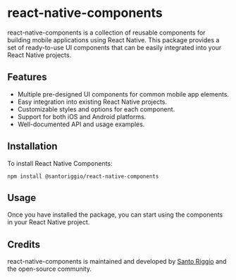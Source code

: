 # react-native-components

react-native-components is a collection of reusable components for building mobile applications using React Native. This package provides a set of ready-to-use UI components that can be easily integrated into your React Native projects.

## Features

- Multiple pre-designed UI components for common mobile app elements.
- Easy integration into existing React Native projects.
- Customizable styles and options for each component.
- Support for both iOS and Android platforms.
- Well-documented API and usage examples.

## Installation

To install React Native Components:

```shell
npm install @santoriggio/react-native-components
```

## Usage

Once you have installed the package, you can start using the components in your React Native project.


## Credits

react-native-components is maintained and developed by [Santo Riggio](https://github.com/santoriggio) and the open-source community.
